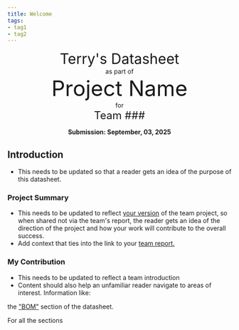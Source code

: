 ```yaml
---
title: Welcome
tags:
- tag1
- tag2
---
```

<center>
<font size= "6">Terry's
 Datasheet</font><br>
as part of<br>
<font size= "8"> Project Name</font><br>
for<br>
<font size= "5"> Team ### </font><br>

**Submission: September, 03, 2025**
</center>

## Introduction

* This needs to be updated so that a reader gets an idea of the purpose of this datasheet.

### Project Summary

* This needs to be updated to reflect <ins>your version</ins> of the team project, so when shared not via the team's report, the reader gets an idea of the direction of the project and how your work will contribute to the overall success.
* Add context that ties into the link to your [team report.](https://embedded-systems-design.github.io/EGR304TeamTemplate/)


### My Contribution

* This needs to be updated to reflect a team introduction
* Content should also help an unfamiliar reader navigate to areas of interest. Information like:

the ["BOM"](https://embedded-systems-design.github.io/EGR304DataSheetTemplate/03-BOM/BOM/) section of the datasheet.

For all the sections
